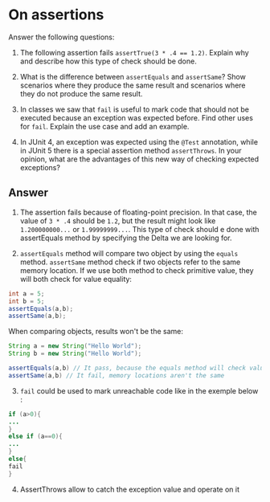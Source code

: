 # On assertions

Answer the following questions:

1. The following assertion fails `assertTrue(3 * .4 == 1.2)`. Explain why and describe how this type of check should be done.

2. What is the difference between `assertEquals` and `assertSame`? Show scenarios where they produce the same result and scenarios where they do not produce the same result.

3. In classes we saw that `fail` is useful to mark code that should not be executed because an exception was expected before. Find other uses for `fail`. Explain the use case and add an example.

4. In JUnit 4, an exception was expected using the `@Test` annotation, while in JUnit 5 there is a special assertion method `assertThrows`. In your opinion, what are the advantages of this new way of checking expected exceptions?

## Answer

1. The assertion fails because of floating-point precision. In that case, the value of `3 * .4` should be `1.2`, but the result might look like `1.200000000...` or `1.99999999...`.
This type of check should e done with assertEquals method by specifying the Delta we are looking for.

2. `assertEquals` method will compare two object by using the `equals` method. `assertSame` method check if two objects refer to the same memory location.
If we use both method to check primitive value, they will both check for value equality: 
```java
int a = 5;
int b = 5;
assertEquals(a,b);
assertSame(a,b);
```
When comparing objects, results won't be the same: 
```java
String a = new String("Hello World");
String b = new String("Hello World");

assertEquals(a,b) // It pass, because the equals method will check values
assertSame(a,b) // It fail, memory locations aren't the same
```

3. `fail` could be used to mark unreachable code like in the exemple below :
```java
if (a>0){
...
}
else if (a==0){
...
}
else{
fail
}
```

4. AssertThrows allow to catch the exception value and operate on it